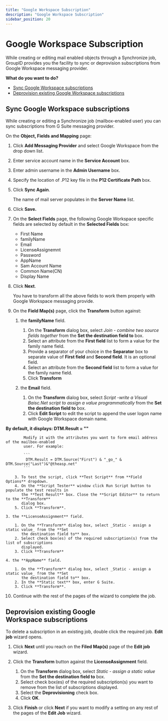 ```yaml
---
title: "Google Workspace Subscription"
description: "Google Workspace Subscription"
sidebar_position: 20
---
```


# Google Workspace Subscription

While creating or editing mail enabled objects through a Synchronize job, GroupID provides you the
facility to sync or deprovision subscriptions from Google Workspace messaging provider.

**What do you want to do?**

- [Sync Google Workspace subscriptions](#sync-google-workspace-subscriptions)
- [Deprovision existing Google Workspace subscriptions](#deprovision-existing-google-workspacesubscriptions)

## Sync Google Workspace subscriptions

While creating or editing a Synchronize job (mailbox-enabled user) you can sync subscriptions from G
Suite messaging provider.

On the **Object, Fields and Mapping** page:

1. Click **Add Messaging Provider** and select Google Workspace from the drop down list.
2. Enter service account name in the **Service Account** box.
3. Enter admin username in the **Admin Username** box.
4. Specify the location of .P12 key file in the **P12 Certificate Path** box.
5. Click **Sync Again**.

    The name of mail server populates in the **Server Name** list.

6. Click **Save.**
7. On the **Select Fields** page, the following Google Workspace specific fields are selected by
   default in the **Selected Fields** box:

    - First Name
    - familyName
    - Email
    - LicenseAssignemnt
    - Password
    - AppName
    - Sam Account Name
    - Common Name(CN)
    - Display Name

8. Click **Next**.

    You have to transform all the above fields to work them properly with Google Workspace messaging
    provide.

9. On the **Field Map(s)** page, click the **Transform** button against:

    1. the **familyName** field.

        1. On the **Transform** dialog box, select _Join - combine two source fields together_ from
           the **Set the destination field to** box.
        2. Select an attribute from the **First field** list to form a value for the family name
           field.
        3. Provide a separator of your choice in the **Separator** box to separate value of **First
           field** and **Second field**. It is an optional field.
        4. Select an attribute from the **Second field** list to form a value for the family name
           field.
        5. Click **Transform**

    2. the **Email** field.

        1. On the **Transform** dialog box, select _Script -write a Visual Baisc.Net script to
           assign a value programmatically_ from the **Set the destination field to** box.
        2. Click **Edit Script** to edit the script to append the user logon name with Google
           Workspace domain name.

**By default, it displays: DTM.Result = ""**

            Modify it with the attributes you want to form email address of the mailbox-enabled
            user. For example:

            ```
             DTM.Result = DTM.Source("First") & "_go_" & DTM.Source("Last")&"@theasp.net"
            ```

        3. To test the script, click **Test Script** from **Field Options** dropdown.
        4. On the **Script Tester** window click Run Script button to populate the test results in
           the **Test Result** box. Close the **Script Editor** to return to the **Transform**
           dialog box.
        5. Click **Transform**.

    3. the **LicenseAssignment** field.

        1. On the **Transform** dialog box, select _Static - assign a static value_ from the **Set
           the destination field to** box.
        2. Select check box(es) of the required subscription(s) from the list of subscriptions
           displayed.
        3. Click **Transform**

    4. the **AppName** field.

        1. On the **Transform** dialog box, select _Static - assign a static value_ from the **Set
           the destination field to** box.
        2. In the **Static text** box, enter G Suite.
        3. Click **Transform**.

10. Continue with the rest of the pages of the wizard to complete the job.

## Deprovision existing Google Workspace subscriptions

To delete a subscription in an existing job, double click the required job. **Edit job** wizard
opens.

1. Click **Next** until you reach on the **Filed Map(s)** page of the **Edit job** wizard.
2. Click the **Transform** button against the **LicenseAssignment** field.

    1. On the **Transform** dialog box, select _Static - assign a static value_ from the **Set the
       destination field to** box.
    2. Select check box(es) of the required subscription(s) you want to remove from the list of
       subscriptions displayed.
    3. Select the **Deprovisioning** check box.
    4. Click **OK**.

3. Click **Finish** or click **Next** if you want to modify a setting on any rest of the pages of
   the **Edit Job** wizard.
